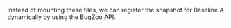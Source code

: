 Instead of mounting these files, we can register the snapshot for Baseline A
dynamically by using the BugZoo API.
